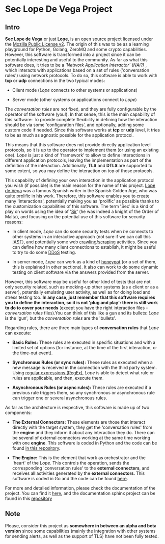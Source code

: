 Sec Lope De Vega Project
========================

Intro
-----
**Sec Lope de Vega** or just **Lope**, is an open source project licensed under the [Mozilla Public License v2](https://www.mozilla.org/en-US/MPL/2.0/FAQ/). 
The origin of this was to be as a learning playground for Python, Golang, ZeroMQ and some crypto capabilities. 
However, this software is transformed into a project since it can be potentially interesting and useful to the community.
As far as what this software does, it tries to be a *'Network Application Interactor' (NAI?)* , 
which interacts with applications based on a set of rules ('conversation rules') using network protocols.
To do so, this software is able to work with **tcp** or **udp** connections in the two typical modes: 

- Client mode (*Lope* connects to other systems or applications) 

- Server mode (other systems or applications connect to *Lope*)

The *conversation rules* are not fixed, and they are fully configurable by the operator of the software (you!). In that sense, this is the main capability of this software: 
To provide complete flexibility in defining how the interaction should be via some 'configuration files', and optionally, adding some custom code if needed. 
Since this software works at **tcp** or **udp** level, it tries to be as much as agnostic possible for the application protocol. 

This means that this software does not provide directly application level protocols, so it is up to the operator to implement them (or using an existing one). 
*Lope* is just a kind of 'framework' to allow to define interactions in different application protocols, leaving the implementation as part of the definition of the interaction.
Additionally, **TLS** and **DTLS** are supported to some extent, so you may define the interaction on top of those protocols. 

This capability of defining your own interaction in the application protocol you wish (if possible) is the main reason for the name of this project. 
[Lope de Vega](https://en.wikipedia.org/wiki/Lope_de_Vega) was a famous Spanish writer in the Spanish Golden Age, who was quite prolific in his work. 
Therefore, this software enables you to create many 'interactions', potentially making you as 'prolific' as possible thanks to the customization capabilities of this software. 
The term 'Sec' is a kind of play on words using the idea of '[Sir](https://en.wikipedia.org/wiki/Sir)' (he was indeed a knight of the Order of Malta),
and focusing on the potential use of this software for security reasons:

- In client mode, *Lope* can do some security tests when *he* connects to other systems in an interactive approach 
  (not sure if we can call this [IAST](https://owasp.org/www-project-devsecops-guideline/latest/02c-Interactive-Application-Security-Testing)), and potentially some web 
  [crawling/scraping](https://www.datacentric.es/en/web-crawling-and-web-scraping/) activities. Since you can define how many client connections to establish, it might be 
  useful to try to do some [DDoS](https://en.wikipedia.org/wiki/Denial-of-service_attack) testing.

- In server mode, *Lope* can work as a kind of [honeypot](https://en.wikipedia.org/wiki/Honeypot_(computing)) (or a set of them, this is explained in other sections).
  It also can work to do some dynamic testing on client software via the answers provided from the server.

However, this software may be useful for other kind of tests that are not only security related, such as mocking-up other systems (as a client or as a server), 
potentially emulating user activity, as well as for doing load and stress testing too. **In any case, just remember that this software requires you to define the interaction, 
so it is not 'plug and play': there is still work to do to cover your needs** (except you have the right interaction files - *conversation rules* files).You can think of this like
a gun and its bullets: *Lope* is the 'gun', but the *conversation rules* are the 'bullets'. 

Regarding rules, there are three main types of **conversation rules** that *Lope* can execute:

- **Basic Rules:** These rules are executed in specific situations and with a limited set of options (for instance, at the time of the first interaction, or the time-out event).

- **Synchronous Rules (or sync rules):** These rules as executed when a new message is received in the connection with the third party system. 
  Using  [regular expressions (RegEx)](https://en.wikipedia.org/wiki/Regular_expression), 
  *Lope* is able to detect what rule or rules are applicable, and then, execute them.

- **Asynchronous Rules (or async rules):** These rules are executed if a previous rule triggers them, so any synchronous or asynchronous rule can trigger one or several asynchronous rules.

As far as the architecture is respective, this software is made up of two components:

- **The External Connectors:** These elements are those that interact directly with the target system, they get the 'conversation rules' from the **engine** and they inform it about any interaction they do.
  There can be several of external connectors working at the same time working with one **engine**. This software is coded in Python and the code can be found [in this repository](https://github.com/4LB3R70D/SecLopeDeVega-External_Connector).

- **The Engine:** This is the element that work as orchestrator and the 'heart' of the *Lope*. This controls the operation, sends the corresponding 'conversation rules' to the **external connectors**, 
  and receives all activities generated by the **external connectors**. This software is coded in Go and the code can be found [here](https://github.com/4LB3R70D/SecLopeDeVega-Engine).

For more and detailed information, please check the documentation of the project. You can find it [here](https://seclopedevega-docs.readthedocs.io), 
and the documentation sphinx project can be found in this [repository](https://github.com/4LB3R70D/SecLopeDeVega-Docs)

Note
-----
   Please, consider this project as **somewhere in between an alpha and beta version** since some capabilities (mainly the integration with other systems for sending alerts, 
   as well as the support of TLS) have not been fully tested.
